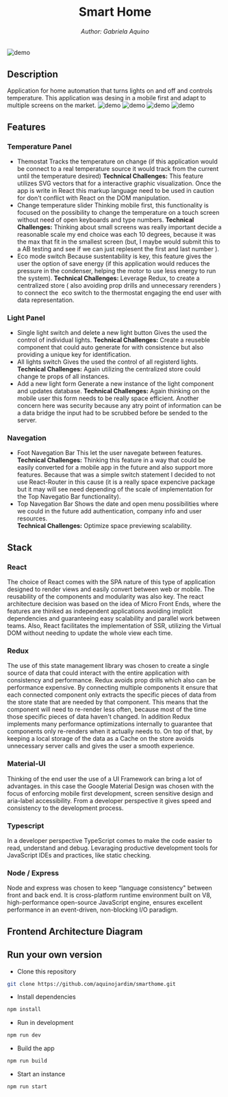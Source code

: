 <h1 align="center">Smart Home</h1>
<h6 align="center">Author: Gabriela Aquino</h6>

![demo](./src/client/assets/smartHomeDemo.gif)

## Description
Application for home automation that turns lights on and off and controls temperature. This application was desing in a mobile first and adapt to multiple screens on the market.
![demo](./src/client/assets/smartHomeIPad.png)
![demo](./src/client/assets/smartHomeIPhoneX.png)
![demo](./src/client/assets/smartHomeIPhone5.png)
![demo](./src/client/assets/smartHomeGalaxy.png)



## Features
### Temperature Panel
- Themostat
Tracks the temperature on change (if this application would be connect to a real temperature source it would track from the current until the temperature desired)
**Technical Challenges:** This feature utilizes SVG vectors that for a interactive graphic visualization. Once the app is write in React this markup language need to be used in caution for don't conflict with React on the DOM manipulation.    
- Change temperature slider
Thinking mobile first, this functionality is focused on the possibility to change the temperature on a touch screen without need of open keyboards and type numbers.
**Technical Challenges:** Thinking about small screens was really important decide a reasonable scale my end choice was each 10 degrees, because it was the max that fit in the smallest screen (but, I maybe would submit this to a AB testing and see if we can just replesent the first and last number ).   
- Eco mode switch 
Because sustentability is key, this feature gives the user the option of save energy (if this application would reduces the pressure in the condenser, helping the motor to use less energy to run the system).
**Technical Challenges:** Leverage Redux, to create a centralized store ( also avoiding prop drills and unnecessary rerenders ) to connect the  eco switch to the thermostat engaging the end user with data representation.

### Light Panel
- Single light switch and delete a new light button
Gives the used the control of individual lights.
**Technical Challenges:** Create a reuseble component that could auto generate for with consistence but also providing a unique key for identification.    
- All lights switch
Gives the used the control of all registerd lights.
**Technical Challenges:** Again utilizing the centralized store could change te props of all instances.
- Add a new light form
Generate a new instance of the light component and updates database.
**Technical Challenges:** Again thinking on the mobile user this form needs to be really space efficient. Another concern here was security because any atry point of information can be a data bridge the input had to be scrubbed before be sended to the server.  

### Navegation
- Foot Navegation Bar
This let the user navegate between features.  
**Technical Challenges:** Thinking this feature in a way that could be easily converted for a mobile app in the future and also support more features. Because that was a simple switch statement I decided to not use React-Router in this cause (it is a really space expencive package but it may will see need depending of the scale of implementation for the Top Navegatio Bar functionality).   
- Top Navegation Bar
Shows the date and open menu possibilities where we could in the future add authentication, company info and user resources.  
**Technical Challenges:** Optimize space previewing scalability.



## Stack
### React
The choice of React comes with the SPA nature of this type of application designed to render views and easily convert between web or mobile. The reusability of the components and modularity was also key. The react architecture decision was based on the idea of Micro Front Ends, where the features are thinked as independent applications avoiding implicit dependencies and guaranteeing easy scalability and parallel work between teams. Also, React facilitates the implementation of SSR, utilizing the Virtual DOM without needing to update the whole view each time.
### Redux
The use of this state management library was chosen to create a single source of data that could interact with the entire application with consistency and performance. Redux avoids prop drills which also can be performance expensive. By connecting multiple components it ensure that each connected component only extracts the specific pieces of data from the store state that are needed by that component. This means that the component will need to re-render less often, because most of the time those specific pieces of data haven't changed. In addition Redux implements many performance optimizations internally to guarantee that components only re-renders when it actually needs to. On top of that, by keeping a local storage of the data as a Cache on the store avoids unnecessary server calls and gives the user a smooth experience.
### Material-UI
Thinking of the end user the use of a UI Framework can bring a lot of advantages. in this case the Google Material Design was chosen with the focus of enforcing mobile first development, screen sensitive design and aria-label accessibility. From a developer perspective it gives speed and consistency to the development process.
### Typescript
In a developer perspective TypeScript comes to make the code easier to read, understand and debug. Levaraging productive development tools for JavaScript IDEs and practices, like static checking.
### Node / Express
Node and express was chosen to keep “language consistency" between front and back end. It is cross-platform runtime environment built on V8, high-performance open-source JavaScript engine, ensures excellent performance in an event-driven, non-blocking I/O paradigm.



## Frontend Architecture Diagram 



## Run your own version
- Clone this repository
```bash
git clone https://github.com/aquinojardim/smarthome.git
```
- Install dependencies
```bash
npm install
```
- Run in development 
```bash
npm run dev
```
- Build the app
```bash
npm run build
```
- Start an instance
```bash
npm run start
```